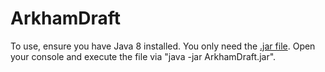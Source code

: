 # ArkhamDraft

To use, ensure you have Java 8 installed. You only need the [.jar file](https://github.com/idlaviV/ArkhamDraft/raw/maven/ArkhamDraft.jar). Open your console and execute the file via "java -jar ArkhamDraft.jar".
